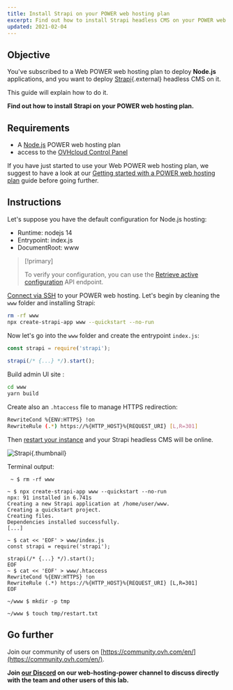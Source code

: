 ```yaml
---
title: Install Strapi on your POWER web hosting plan
excerpt: Find out how to install Strapi headless CMS on your POWER web hosting plan
updated: 2021-02-04
---
```


## Objective

You've subscribed to a Web POWER web hosting plan to deploy **Node.js** applications, and you want to deploy [Strapi](https://strapi.io/){.external} headless CMS on it.

This guide will explain how to do it.

**Find out how to install Strapi on your POWER web hosting plan.**

## Requirements

- A [Node.js](https://labs.ovh.com/managed-nodejs) POWER web hosting plan
- access to the [OVHcloud Control Panel](/links/manager)

If you have just started to use your Web POWER web hosting plan, we suggest to have a look at our [Getting started with a POWER web hosting plan](/pages/ovhcloud_labs/power_web_hosting/getting-started) guide before going further.

## Instructions

Let's suppose you have the default configuration for Node.js hosting:

- Runtime: nodejs 14   
- Entrypoint: index.js 
- DocumentRoot: www

> [!primary]
>
> To verify your configuration, you can use the [Retrieve active configuration](/pages/ovhcloud_labs/power_web_hosting/getting-started#api-get-active-configuration) API endpoint.

[Connect via SSH](/pages/ovhcloud_labs/power_web_hosting/getting-started#ssh) to your POWER web hosting.
Let's begin by cleaning the `www` folder and installing Strapi:

```sh
rm -rf www
npx create-strapi-app www --quickstart --no-run
```

Now let's go into the `www` folder and create the entrypoint `index.js`:

```javascript
const strapi = require('strapi');
 
strapi(/* {...} */).start();
```

Build admin UI site : 

```sh
cd www
yarn build
```

Create also an `.htaccess` file to manage HTTPS redirection:

```sh
RewriteCond %{ENV:HTTPS} !on
RewriteRule (.*) https://%{HTTP_HOST}%{REQUEST_URI} [L,R=301]
```
Then [restart your instance](/pages/ovhcloud_labs/power_web_hosting/getting-started#restart) and your Strapi headless CMS will be online.

![Strapi](images/nodejs-install-strapi-01.png){.thumbnail}

Terminal output:

```console
 ~ $ rm -rf www

~ $ npx create-strapi-app www --quickstart --no-run
npx: 91 installed in 6.741s
Creating a new Strapi application at /home/user/www.
Creating a quickstart project.
Creating files.
Dependencies installed successfully.
[...]

~ $ cat << 'EOF' > www/index.js
const strapi = require('strapi');
 
strapi(/* {...} */).start();
EOF
~ $ cat << 'EOF' > www/.htaccess
RewriteCond %{ENV:HTTPS} !on
RewriteRule (.*) https://%{HTTP_HOST}%{REQUEST_URI} [L,R=301]
EOF

~/www $ mkdir -p tmp

~/www $ touch tmp/restart.txt
```

## Go further

Join our community of users on [https://community.ovh.com/en/](https://community.ovh.com/en/).

**Join [our Discord](https://discord.gg/ovhcloud) on our web-hosting-power channel to discuss directly with the team and other users of this lab.**
